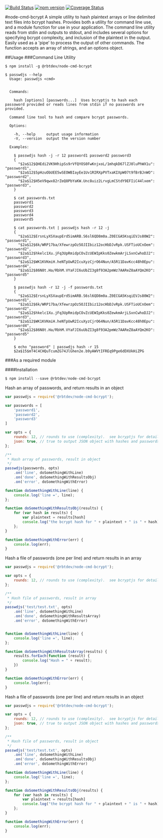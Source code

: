 [![Build Status](https://travis-ci.org/rbtdev/node-cmd-bcrypt.svg?branch=v0.0.9)](https://travis-ci.org/rbtdev/node-cmd-bcrypt)
[![npm version](https://badge.fury.io/js/%40rbtdev%2Fnode-cmd-bcrypt.svg)](https://badge.fury.io/js/%40rbtdev%2Fnode-cmd-bcrypt)
[![Coverage Status](https://coveralls.io/repos/github/rbtdev/node-cmd-bcrypt/badge.svg?branch=master)](https://coveralls.io/github/rbtdev/node-cmd-bcrypt?branch=master)

#node-cmd-bcrypt
A simple utility to hash plaintext arrays or line delimited text files into bcrypt hashes.  Provides both
a utility for command line use, and a module function for use in your application.
The command line utility reads from stdin and outputs to stdout, and includes several options for specifying
bcrypt complexity, and inclusion of the plaintext in the output. Easily used as a 'pipe' to process the 
output of other commands.  The function accepts an array of strings, and an options object.

##Usage
###Command Line Utility
```
$ npm install -g @rbtdev/node-cmd-bcrypt

$ passwdjs --help
  Usage: passwdjs <cmd>


  Commands:

    hash [options] [passwords...]  Uses bcryptjs to hash each passoword provided or reads lines from stdin if no passwords are provided.

  Command line tool to hash and compare bcrypt passwords.

  Options:

    -h, --help     output usage information
    -V, --version  output the version number

  Examples:

    $ passwdjs hash -j -r 12 password1 password2 password3 
    {
      "$2a$12$QHEdi2VK9HhipSs9rVfQYOS0FwKnjxoL/1mhqkD67lZJ0luPhWX1u": "password1",
      "$2a$12$5pHzuObUEE5wSEOWBIayEe1Uv1RIRXpPVTxaKIXpW07t9fBrBJnWO": "password2",
      "$2a$12$H5eV9qwx82rZeQ8PbYaKW.Unc8uiz2LrvgLmCStdY9EFIiC44lxem": "password3",
    }

    $ cat passwords.txt
    password1
    password2
    password3
    password4
    password5

    $ cat passwords.txt | passwdjs hash -r 12 -j
    {
      "$2a$12$ErsnLyXSXaupErd5imARB.S6sl6QD8m0a.Z0ECGA5KsqiEVJs80W2": "password1",
      "$2a$12$6k/WRP17ba/XfewrzpOz5OJIIbiz12ocHbDJvRpk.USFTioUCnOem": "password2",
      "$2a$12$hkelc1Xu.jFq3UpRmidpCOvZcUEWIpKks0ZewkmArjLSxnCwhoDJ2": "password3",
      "$2a$12$WK1KVKmiH.heNTpUwR2IcuXyzCjrO64Nun/A5R11DavKcc48h0Epu": "password4",
      "$2a$12$86N8t.Ha/RbhM.VYaFJI6uUbZI3g8f93A2pmWz7AAReZ8aAYQm2KO": "password5"
    }

    $ passwdjs hash -r 12 -j -f passwords.txt
    {
      "$2a$12$ErsnLyXSXaupErd5imARB.S6sl6QD8m0a.Z0ECGA5KsqiEVJs80W2": "password1",
      "$2a$12$6k/WRP17ba/XfewrzpOz5OJIIbiz12ocHbDJvRpk.USFTioUCnOem": "password2",
      "$2a$12$hkelc1Xu.jFq3UpRmidpCOvZcUEWIpKks0ZewkmArjLSxnCwhoDJ2": "password3",
      "$2a$12$WK1KVKmiH.heNTpUwR2IcuXyzCjrO64Nun/A5R11DavKcc48h0Epu": "password4",
      "$2a$12$86N8t.Ha/RbhM.VYaFJI6uUbZI3g8f93A2pmWz7AAReZ8aAYQm2KO": "password5"
    }

    $ echo "password" | passwdjs hash -r 15
    $2a$15$mT4C4CHQuTcumZG74JlGhen2e.b9yAWVtIFREq9Pge6dDXUkHiZPG
```
###As a required module

####Installation
```js
$ npm install --save @rbtdev/node-cmd-bcrypt
```
Hash an array of passwords, and return results in an object

```js
var passwdjs = require('@rbtdev/node-cmd-bcrypt');

var passwords = [
    'password1',
    'password2',
    'password3'
]

var opts = {
    rounds: 12, // rounds to use (complexity).  see bcryptjs for details. 
    json: true, // true to output JSON object with hashes and passwords
};

/**
 * Hash array of passwords, result in object
 */
passwdjs(passwords, opts)
    .on('line', doSomethingWithLine)
    .on('done', doSomethingWithResultsObj)
    .on('error', doSomethingWithError)

function doSomethingWithLine(line) {
    console.log('line =', line);
};

function doSomethingWithResultsObj(results) {
    for (var hash in results) {
        var plaintext = results[hash]
        console.log("the bcrypt hash for " + plaintext + " is " + hash);
    };
}

function doSomethingWithError(err) {
    console.log(err);
}
```
Hash a file of passwords (one per line) and return results in an array

```js
var passwdjs = require('@rbtdev/node-cmd-bcrypt');

var opts = {
    rounds: 12, // rounds to use (complexity).  see bcryptjs for details. 
};

/**
 * Hash file of passwords, result in array
 */
passwdjs('test/test.txt', opts)
    .on('line', doSomethingWithLine)
    .on('done', doSomethingWithResultsArray)
    .on('error', doSomethingWithError)


function doSomethingWithLine(line) {
    console.log('line =', line);
};

function doSomethingWithResultsArray(results) {
    results.forEach(function (result) {
        console.log("Hash = " + result);
    })
}

function doSomethingWithError(err) {
    console.log(err);
}
```
Hash a file of passwords (one per line) and return results in an object

```js
var passwdjs = require('@rbtdev/node-cmd-bcrypt');

var opts = {
    rounds: 12, // rounds to use (complexity).  see bcryptjs for details. 
    json: true, // true to output JSON object with hashes and passwords
};

/**
 * Hash file of passwords, result in object
 */
passwdjs('test/test.txt', opts)
    .on('line', doSomethingWithLine)
    .on('done', doSomethingWithResultsObj)
    .on('error', doSomethingWithError)

function doSomethingWithLine(line) {
    console.log('line =', line);
};

function doSomethingWithResultsObj(results) {
    for (var hash in results) {
        var plaintext = results[hash]
        console.log("the bcrypt hash for " + plaintext + " is " + hash);
    };
}

function doSomethingWithError(err) {
    console.log(err);
}
```
